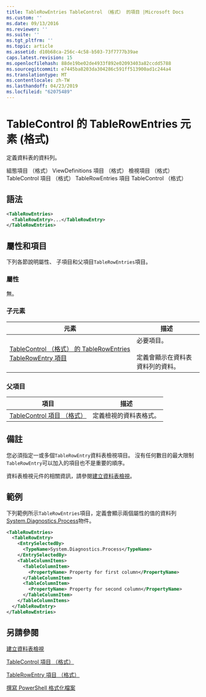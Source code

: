 ```yaml
---
title: TableRowEntries TableControl （格式） 的項目 |Microsoft Docs
ms.custom: ''
ms.date: 09/13/2016
ms.reviewer: ''
ms.suite: ''
ms.tgt_pltfrm: ''
ms.topic: article
ms.assetid: d10b68ca-256c-4c58-b503-73f7777b39ae
caps.latest.revision: 15
ms.openlocfilehash: 88de19be02de4933f892e02093403a82ccdd5788
ms.sourcegitcommit: e7445ba8203da304286c591ff513900ad1c244a4
ms.translationtype: MT
ms.contentlocale: zh-TW
ms.lasthandoff: 04/23/2019
ms.locfileid: "62075489"
---
```

# <a name="tablerowentries-element-for-tablecontrol-format"></a>TableControl 的 TableRowEntries 元素 (格式)

定義資料表的資料列。

組態項目 （格式） ViewDefinitions 項目 （格式） 檢視項目 （格式） TableControl 項目 （格式） TableRowEntries 項目 TableControl （格式）

## <a name="syntax"></a>語法

```xml
<TableRowEntries>
  <TableRowEntry>...</TableRowEntry>
</TableRowEntries>
```

## <a name="attributes-and-elements"></a>屬性和項目

下列各節說明屬性、 子項目和父項目`TableRowEntries`項目。

### <a name="attributes"></a>屬性

無。

### <a name="child-elements"></a>子元素

|元素|描述|
|-------------|-----------------|
|[TableControl （格式） 的 TableRowEntries TableRowEntry 項目](./tablerowentry-element-for-tablerowentries-for-tablecontrol-format.md)|必要項目。<br /><br /> 定義會顯示在資料表資料列的資料。|

### <a name="parent-elements"></a>父項目

|項目|描述|
|-------------|-----------------|
|[TableControl 項目 （格式）](./tablecontrol-element-format.md)|定義檢視的資料表格式。|

## <a name="remarks"></a>備註

您必須指定一或多個`TableRowEntry`資料表檢視項目。 沒有任何數目的最大限制`TableRowEntry`可以加入的項目也不是重要的順序。

資料表檢視元件的相關資訊，請參閱[建立資料表檢視](./creating-a-table-view.md)。

## <a name="example"></a>範例

下列範例所示`TableRowEntries`項目，定義會顯示兩個屬性的值的資料列[System.Diagnostics.Process](/dotnet/api/System.Diagnostics.Process)物件。

```xml
<TableRowEntries>
  <TableRowEntry>
    <EntrySelectedBy>
      <TypeName>System.Diagnostics.Process</TypeName>
    </EntrySelectedBy>
    <TableColumnItems>
      <TableColumnItem>
        <PropertyName> Property for first column</PropertyName>
      </TableColumnItem>
      <TableColumnItem>
        <PropertyName> Property for second column</PropertyName>
      </TableColumnItem>
    </TableColumnItems>
  </TableRowEntry>
</TableRowEntries>

```

## <a name="see-also"></a>另請參閱

[建立資料表檢視](./creating-a-table-view.md)

[TableControl 項目 （格式）](./tablecontrol-element-format.md)

[TableRowEntry 項目 （格式）](./tablerowentry-element-for-tablerowentries-for-tablecontrol-format.md)

[撰寫 PowerShell 格式化檔案](./writing-a-powershell-formatting-file.md)
